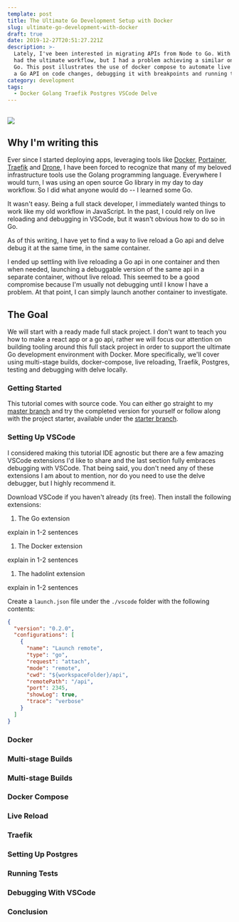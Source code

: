 ```yaml
---
template: post
title: The Ultimate Go Development Setup with Docker
slug: ultimate-go-development-with-docker
draft: true
date: 2019-12-27T20:51:27.221Z
description: >-
  Lately, I've been interested in migrating APIs from Node to Go. With Node, I
  had the ultimate workflow, but I had a problem achieving a similar one with
  Go. This post illustrates the use of docker compose to automate live reloading
  a Go API on code changes, debugging it with breakpoints and running tests.
category: development
tags:
  - Docker Golang Traefik Postgres VSCode Delve
---
```

## 

![](/media/matthew-sleeper-kn8atn5_zgq-unsplash.jpg)

## Why I'm writing this

Ever since I started deploying apps, leveraging tools like [Docker](https://docs.docker.com/get-started/), [Portainer](https://portainer.io), [Traefik](https://traefik.io) and [Drone](https://drone.io), I have been forced to recognize that many of my beloved infrastructure tools use the Golang programming language. Everywhere I would turn, I was using an open source Go library in my day to day workflow. So I did what anyone would do -- I learned some Go.

It wasn't easy. Being a full stack developer, I immediately wanted things to work like my old workflow in JavaScript. In the past, I could rely on live reloading and debugging in VSCode, but it wasn't obvious how to do so in Go.

As of this writing, I have yet to find a way to live reload a Go api and delve debug it at the same time, in the same container.

I ended up settling with live reloading a Go api in one container and then when needed, launching a debuggable version of the same api in a separate container, without live reload. This seemed to be a good compromise because I'm usually not debugging until I know I have a problem. At that point, I can simply launch another container to investigate.

## The Goal

We will start with a ready made full stack project. I don't want to teach you how to make a react app or a go api, rather we will focus our attention on building tooling around this full stack project in order to support the ultimate Go development environment with Docker. More specifically, we'll cover using multi-stage builds, docker-compose, live reloading, Traefik, Postgres, testing and debugging with delve locally.

### Getting Started

This tutorial comes with source code. You can either go straight to my [master branch](https://github.com/ivorscott/go-delve-reload/tree/master) and try the completed version for yourself or follow along with the project starter, available under the [starter branch](https://github.com/ivorscott/go-delve-reload/tree/starter).

### Setting Up VSCode

I considered making this tutorial IDE agnostic but there are a few amazing VSCode extensions I'd like to share and the last section fully embraces debugging with VSCode. That being said, you don't need any of these extensions I am about to mention, nor do you need to use the delve debugger, but I highly recommend it. 

Download VSCode if you haven't already (its free). Then install the following extensions:

1. The Go extension

explain in 1-2 sentences

1. The Docker extension

explain in 1-2 sentences

1. The hadolint extension

explain in 1-2 sentences

Create a `launch.json` file under the `./vscode` folder with the following contents:

```json
{
  "version": "0.2.0",
  "configurations": [
    {
      "name": "Launch remote",
      "type": "go",
      "request": "attach",
      "mode": "remote",
      "cwd": "${workspaceFolder}/api",
      "remotePath": "/api",
      "port": 2345,
      "showLog": true,
      "trace": "verbose"
    }
  ]
}
```

### Docker

### Multi-stage Builds

### Multi-stage Builds

### Docker Compose

### Live Reload

### Traefik

### Setting Up Postgres

### Running Tests

### Debugging With VSCode

### Conclusion
